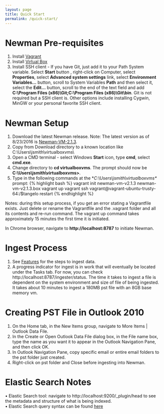 ```yaml
---
layout: page
title: Quick Start
permalink: /quick-start/
---
```


# Newman Pre-requisites
1. Install [Vagrant](http://www.vagrantup.com/)  
2. Install [Virtual Box](https://www.virtualbox.org/wiki/Downloads) 
3. Install SSH client - If you have Git, just add it to your Path System variable. Select **Start** button , right-click on Computer, select **Properties**, select **Advanced system settings** link, select **Environment Variables…** button, scroll to System Variables **Path** and then select it, select the **Edit…** button, scroll to the end of the text field and add **C:\Program Files (x86)\Git;C:\Program Files (x86)\Git\bin**. Git is not required but a SSH client is. Other options include installing Cygwin, MinGW or your personal favorite SSH client.

# Newman Setup
1. Download the latest Newman release. Note: The latest version as of 8/23/2016 is [Newman-VM-2.1.3](https://www.dropbox.com/s/wznndytprotn9xr/newman-vm-v2.1.3.box?dl=0).
2. Copy from Download directory to a known location like C:\Users\jsmith\virtualboxvms\
3. Open a CMD terminal - select Windows **Start** icon, type **cmd**, select **cmd.exe**.
4. Change directory to **cd virtualboxvms**. The prompt should now be **C:\Users\jsmith\virtualboxvms>**.
5. Type in the following commands at the **C:\Users\jsmith\virtualboxvms\** prompt:
{% highlight bash %}
vagrant init newman-vm-v2.1.3 newman-vm-v2.1.3.box
vagrant up
vagrant ssh
vagrant@vagrant-ubuntu-trusty-64:/$tangelo restart
{% endhighlight %}

Notes: during this setup process, if you get an error stating a Vagrantfile exists. Just delete or rename the Vagrantfile and the .vagrant folder and all its contents and re-run command. The vagrant up command takes approximately 15 minutes the first time it is initiated.

In Chrome browser, navigate to **http://localhost:8787** to initiate Newman.

# Ingest Process
1.	See [Features](http://sotera.github.io/newman/features/) for the steps to ingest data.  
2.	A progress indicator for ingest is in work that will eventually be located under the Tasks tab. For now, you can check http://localhost:8787/ingester/status. The time it takes to ingest a file is dependent on the system environment and size of file of being ingested. It takes about 10 minutes to ingest a 180MB pst file with an 8GB base memory vm.

# Creating PST File in Outlook 2010
1. On the Home tab, in the New Items group, navigate to More Items | Outlook Data File.
2. In the Create or Open Outlook Data File dialog box, in the File name box, type the name as you want it to appear in the Outlook Navigation Pane, and then click OK.
3. In Outlook Navigation Pane, copy specific email or entire email folders to the pst folder just created.
4. Right-click on pst folder and Close before ingesting into Newman.

# Elastic Search Notes
•	Elastic Search tool: navigate to http://localhost:9200/_plugin/head to see the metadata and structure of what is being indexed.<br />
•	Elastic Search query syntax can be found [here](https://www.elastic.co/guide/en/elasticsearch/reference/current/query-dsl-query-string-query.html#query-dsl-query-string-query)



